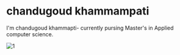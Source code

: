 # chandugoud khammampati
I'm  chandugoud khammapti- currently pursing Master's in Applied computer science.

![1]([C:\Users\S550099\Download](https://photos.google.com/photo/AF1QipMQsYrFkgmenHw5blb9AuXQDodg8fMgSmelZOtC))



